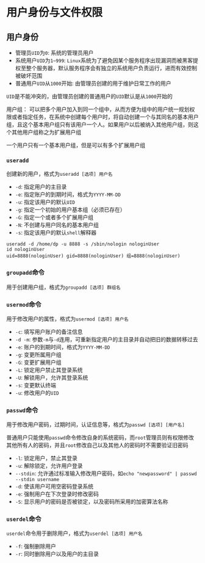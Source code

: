 # 用户身份与文件权限

## 用户身份
- 管理员`UID`为`0`: 系统的管理员用户
- 系统用户`UID`为`1~999`: `Linux`系统为了避免因某个服务程序出现漏洞而被黑客提权至整个服务器，默认服务程序会有独立的系统用户负责运行，进而有效控制被破坏范围
- 普通用户`UID`从`1000`开始: 由管理员创建的用于维护日常工作的用户

`UID`是不能冲突的，由管理员创建的普通用户的`UID`默认是从`1000`开始的

用户组：
可以把多个用户加入到同一个组中，从而方便为组中的用户统一规划权限或者指定任务，在系统中创建每个用户时，将自动创建一个与其同名的基本用户组，且这个基本用户组只有该用户一个人。如果用户以后被纳入其他用户组，则这个其他用户组称之为扩展用户组

一个用户只有一个基本用户组，但是可以有多个扩展用户组

### `useradd`
创建新的用户，格式为`useradd [选项] 用户名`
- `-d`: 指定用户的主目录
- `-e`: 指定账户的到期时间，格式为`YYYY-MM-DD`
- `-u`: 指定该用户的默认`UID`
- `-g`: 指定一个初始的用户基本组（必须已存在）
- `-G`: 指定一个或者多个扩展用户组
- `-N`: 不创建与用户同名的基本用户组
- `-s`: 指定该用户的默认`shell`解释器
  
```
useradd -d /home/dp -u 8888 -s /sbin/nologin nologinUser
id nologinUser
uid=8888(nologinUser) gid=8888(nologinUser) 组=8888(nologinUser)
```

### `groupadd`命令
用于创建用户组，格式为`groupadd [选项] 群组名`

### `usermod`命令
用于修改用户的属性，格式为`usermod [选项] 用户名`
- `-c`: 填写用户账户的备注信息
- `-d -m`: 参数`-m`与`-d`连用，可重新指定用户的主目录并自动把旧的数据转移过去
- `-e`: 账户的到期时间，格式为`YYYY-MM-DD`
- `-g`: 变更所属用户组
- `-G`: 变更扩展用户组
- `-L`: 锁定用户禁止其登录系统
- `-U`: 解锁用户，允许其登录系统
- `-s`: 变更默认终端
- `-u`: 修改用户的`UID`

### `passwd`命令
用于修改用户密码，过期时间，认证信息等，格式为`passwd [选项] [用户名]`

普通用户只能使用`passwd`命令修改自身的系统密码，而`root`管理员则有权限修改其他所有人的密码，并且`root`修改自己以及其他人的密码时不需要验证旧密码

- `-l`: 锁定用户，禁止其登录
- `-u`: 解除锁定，允许用户登录
- `--stdin`: 允许通过标准输入修改用户密码，如`echo "newpassword" | passwd --stdin username`
- `-d`: 使该用户可用空密码登录系统
- `-e`: 强制用户在下次登录时修改密码
- `-S`: 显示用户的密码是否被锁定，以及密码所采用的加密算法名称

### `userdel`命令
`userdel`命令用于删除用户，格式为`userdel [选项] 用户名`
- `-f`: 强制删除用户
- `-r`: 同时删除用户以及用户的主目录